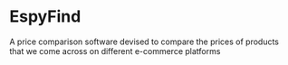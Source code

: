 # EspyFind
A price comparison software devised to compare the prices of products that we come across on different e-commerce platforms
